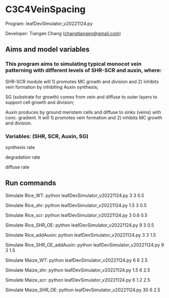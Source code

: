 # C3C4VeinSpacing

Program: leafDevSimulator_v20221124.py

Developer: Tiangen Chang (changtiangen@gmail.com)


## Aims and model variables

### This program aims to simulating typical monocot vein patterning with different levels of SHR-SCR and auxin, where:

   SHR-SCR module will 1) promotes MC growth and division and 2) inhibits vein formation by inhibiting Auxin synthesis;

   SG (substrate for growth) comes from vein and diffuse to outer layers to support cell growth and division;

   Auxin produces by ground meristem cells and diffuse to sinks (veins) with conc. gradient. It will 1) promotes vein formation and 2) inhibits MC growth and division.


### Variables: (SHR, SCR, Auxin, SG)
   
   synthesis rate
   
   degradation rate
   
   diffuse rate


## Run commands 

Simulate Rice_WT: python leafDevSimulator_v20221124.py 3 3 0.5

Simulate Rice_shr: python leafDevSimulator_v20221124.py 1.5 3 0.5

Simulate Rice_scr: python leafDevSimulator_v20221124.py 3 0.6 0.5

Simulate Rice_SHR_OE: python leafDevSimulator_v20221124.py 9 3 0.5

Simulate Rice_addAuxin: python leafDevSimulator_v20221124.py 3 3 1.5

Simulate Rice_SHR_OE_addAuxin: python leafDevSimulator_v20221124.py 9 3 1.5

Simulate Maize_WT: python leafDevSimulator_v20221124.py 6 6 2.5

Simulate Maize_shr: python leafDevSimulator_v20221124.py 1.5 6 2.5

Simulate Maize_scr: python leafDevSimulator_v20221124.py 6 1.2 2.5

Simulate Maize_SHR_OE: python leafDevSimulator_v20221124.py 30 6 2.5
